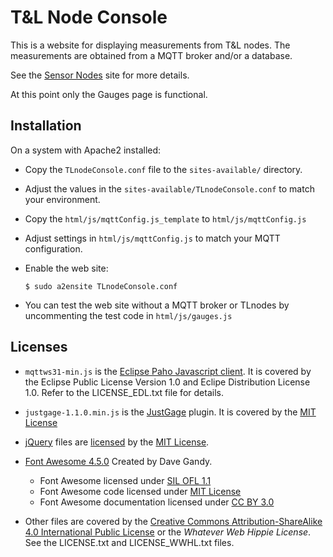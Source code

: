 T&L Node Console
================
This is a website for displaying measurements from T&L nodes. The
measurements are obtained from a MQTT broker and/or a database.

See the [Sensor Nodes](http://sensornodeinfo.rockingdlabs.com/) site for
more details.

At this point only the Gauges page is functional.

Installation
------------
On a system with Apache2 installed:
  * Copy the `TLnodeConsole.conf` file to the `sites-available/`
    directory.
  * Adjust the values in the `sites-available/TLnodeConsole.conf` to
    match your environment.
  * Copy the `html/js/mqttConfig.js_template` to `html/js/mqttConfig.js`
  * Adjust settings in `html/js/mqttConfig.js` to match your MQTT
    configuration.
  * Enable the web site:

        $ sudo a2ensite TLnodeConsole.conf

  * You can test the web site without a MQTT broker or TLnodes by
    uncommenting the test code in `html/js/gauges.js`


Licenses
--------

 * `mqttws31-min.js` is the [Eclipse Paho Javascript client](https://eclipse.org/paho/clients/js/).
     It is covered by the Eclipse Public License Version 1.0 and Eclipe
     Distribution License 1.0. Refer to the LICENSE_EDL.txt file for
     details.

 * `justgage-1.1.0.min.js` is the [JustGage](http://justgage.com)
   plugin. It is covered by the [MIT License](http://opensource.org/licenses/mit-license.php)
 
 * [jQuery](https://jquery.org) files are [licensed](https://jquery.org/license/)
     by the [MIT License](http://opensource.org/licenses/mit-license.php). 

  * [Font Awesome 4.5.0](http://fontawesome.io/) Created by Dave Gandy.
      - Font Awesome licensed under [SIL OFL 1.1](http://scripts.sil.org/OFL)
      - Font Awesome code licensed under [MIT License](http://opensource.org/licenses/mit-license.html)
      - Font Awesome documentation licensed under [CC BY 3.0](http://creativecommons.org/licenses/by/3.0/)

 * Other files are covered by the [Creative Commons Attribution-ShareAlike 4.0 International Public License](https://creativecommons.org/licenses/by-sa/4.0/legalcode)
   or the _Whatever Web Hippie License_. See the LICENSE.txt and
   LICENSE_WWHL.txt files.


 
